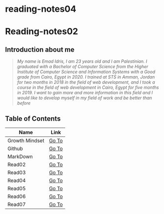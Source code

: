 # reading-notes04

# Reading-notes02

## Introduction about me
> *My name is Emad Idris, I am 23 years old and I am Palestinian. I graduated with a Bachelor of Computer Science from the Higher Institute of Computer Science and Information Systems with a Good grade from Cairo, Egypt in 2020. I trained at STS in Amman, Jordan for two months in 2018 in the field of web development, and I took a course in the field of web development in Cairo, Egypt for five months in 2019. I want to gain more and more information in this field and I would like to develop myself in my field of work and be better than before*


## Table of Contents

Name | Link 
-----| -----
Growth Mindset | [Go To](https://emadidris.github.io/Reading-notes04/GrowthMindset)
Github         | [Go To](https://emadidris.github.io/Reading-notes04/Github)
MarkDown       | [Go To](https://emadidris.github.io/Reading-notes04/MarkDown)
Read02         | [Go To](https://emadidris.github.io/Reading-notes04/Read02)
Read03         | [Go To](https://emadidris.github.io/Reading-notes04/Read03)
Read04         | [Go To](https://emadidris.github.io/Reading-notes04/Read04)
Read05         | [Go To](https://emadidris.github.io/Reading-notes04/Read05)
Read06         | [Go To](https://emadidris.github.io/Reading-notes04/Read06)
Read07         | [Go To](https://emadidris.github.io/Reading-notes04/Read07)


